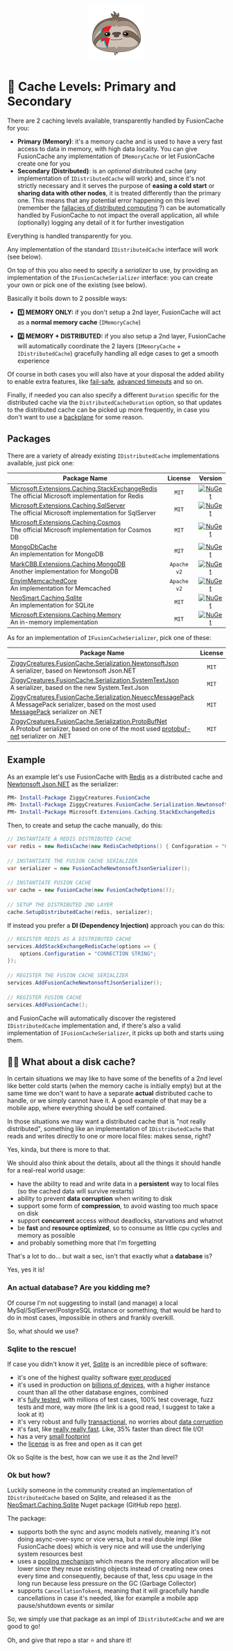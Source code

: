 <div align="center">

![FusionCache logo](logo-128x128.png)

</div>

# :twisted_rightwards_arrows: Cache Levels: Primary and Secondary

There are 2 caching levels available, transparently handled by FusionCache for you:

- **Primary (Memory)**: it's a memory cache and is used to have a very fast access to data in memory, with high data locality. You can give FusionCache any implementation of `IMemoryCache` or let FusionCache create one for you
- **Secondary (Distributed)**: is an *optional* distributed cache (any implementation of `IDistributedCache` will work) and, since it's not strictly necessary and it serves the purpose of **easing a cold start** or **sharing data with other nodes**, it is treated differently than the primary one. This means that any potential error happening on this level (remember the [fallacies of distributed computing](https://en.wikipedia.org/wiki/Fallacies_of_distributed_computing) ?) can be automatically handled by FusionCache to not impact the overall application, all while (optionally) logging any detail of it for further investigation

Everything is handled transparently for you.

Any implementation of the standard `IDistributedCache` interface will work (see below).

On top of this you also need to specify a *serializer* to use, by providing an implementation of the `IFusionCacheSerializer` interface: you can create your own or pick one of the existing (see below).

Basically it boils down to 2 possible ways:

- **1️⃣ MEMORY ONLY:** if you don't setup a 2nd layer, FusionCache will act as a **normal memory cache** (`IMemoryCache`)

- **2️⃣ MEMORY + DISTRIBUTED:** if you also setup a 2nd layer, FusionCache will automatically coordinate the 2 layers (`IMemoryCache` + `IDistributedCache`) gracefully handling all edge cases to get a smooth experience

Of course in both cases you will also have at your disposal the added ability to enable extra features, like [fail-safe](FailSafe.md), [advanced timeouts](Timeouts.md) and so on.

Finally, if needed you can also specify a different `Duration` specific for the distributed cache via the `DistributedCacheDuration` option, so that updates to the distributed cache can be picked up more frequently, in case you don't want to use a [backplane](Backplane.md) for some reason.

## Packages

There are a variety of already existing `IDistributedCache` implementations available, just pick one:

| Package Name                   | License | Version |
|--------------------------------|:---------------:|:---------------:|
| [Microsoft.Extensions.Caching.StackExchangeRedis](https://www.nuget.org/packages/Microsoft.Extensions.Caching.StackExchangeRedis/) <br/> The official Microsoft implementation for Redis | `MIT` | [![NuGet](https://img.shields.io/nuget/v/Microsoft.Extensions.Caching.StackExchangeRedis.svg)](https://www.nuget.org/packages/Microsoft.Extensions.Caching.StackExchangeRedis/) |
| [Microsoft.Extensions.Caching.SqlServer](https://www.nuget.org/packages/Microsoft.Extensions.Caching.SqlServer/) <br/> The official Microsoft implementation for SqlServer | `MIT` | [![NuGet](https://img.shields.io/nuget/v/Microsoft.Extensions.Caching.SqlServer.svg)](https://www.nuget.org/packages/Microsoft.Extensions.Caching.SqlServer/) |
| [Microsoft.Extensions.Caching.Cosmos](https://www.nuget.org/packages/Microsoft.Extensions.Caching.Cosmos/) <br/> The official Microsoft implementation for Cosmos DB | `MIT` | [![NuGet](https://img.shields.io/nuget/v/Microsoft.Extensions.Caching.Cosmos.svg)](https://www.nuget.org/packages/Microsoft.Extensions.Caching.Cosmos/) |
| [MongoDbCache](https://www.nuget.org/packages/MongoDbCache/) <br/> An implementation for MongoDB | `MIT` | [![NuGet](https://img.shields.io/nuget/v/MongoDbCache.svg)](https://www.nuget.org/packages/MongoDbCache/) |
| [MarkCBB.Extensions.Caching.MongoDB](https://www.nuget.org/packages/MarkCBB.Extensions.Caching.MongoDB/) <br/> Another implementation for MongoDB | `Apache v2` | [![NuGet](https://img.shields.io/nuget/v/MarkCBB.Extensions.Caching.MongoDB.svg)](https://www.nuget.org/packages/MarkCBB.Extensions.Caching.MongoDB/) |
| [EnyimMemcachedCore](https://www.nuget.org/packages/EnyimMemcachedCore/) <br/> An implementation for Memcached | `Apache v2` | [![NuGet](https://img.shields.io/nuget/v/EnyimMemcachedCore.svg)](https://www.nuget.org/packages/EnyimMemcachedCore/) |
| [NeoSmart.Caching.Sqlite](https://www.nuget.org/packages/NeoSmart.Caching.Sqlite/) <br/> An implementation for SQLite | `MIT` | [![NuGet](https://img.shields.io/nuget/v/NeoSmart.Caching.Sqlite.svg)](https://www.nuget.org/packages/NeoSmart.Caching.Sqlite/) |
| [Microsoft.Extensions.Caching.Memory](https://www.nuget.org/packages/Microsoft.Extensions.Caching.Memory/) <br/> An in-memory implementation | `MIT` | [![NuGet](https://img.shields.io/nuget/v/Microsoft.Extensions.Caching.Memory.svg)](https://www.nuget.org/packages/Microsoft.Extensions.Caching.Memory/) |

As for an implementation of `IFusionCacheSerializer`, pick one of these:

| Package Name                   | License | Version |
|--------------------------------|:---------------:|:---------------:|
| [ZiggyCreatures.FusionCache.Serialization.NewtonsoftJson](https://www.nuget.org/packages/ZiggyCreatures.FusionCache.Serialization.NewtonsoftJson/) <br/> A serializer, based on Newtonsoft Json.NET | `MIT` | [![NuGet](https://img.shields.io/nuget/v/ZiggyCreatures.FusionCache.Serialization.NewtonsoftJson.svg)](https://www.nuget.org/packages/ZiggyCreatures.FusionCache.Serialization.NewtonsoftJson/) |
| [ZiggyCreatures.FusionCache.Serialization.SystemTextJson](https://www.nuget.org/packages/ZiggyCreatures.FusionCache.Serialization.SystemTextJson/) <br/> A serializer, based on the new System.Text.Json | `MIT` | [![NuGet](https://img.shields.io/nuget/v/ZiggyCreatures.FusionCache.Serialization.SystemTextJson.svg)](https://www.nuget.org/packages/ZiggyCreatures.FusionCache.Serialization.SystemTextJson/) |
| [ZiggyCreatures.FusionCache.Serialization.NeueccMessagePack](https://www.nuget.org/packages/ZiggyCreatures.FusionCache.Serialization.NeueccMessagePack/) <br/> A MessagePack serializer, based on the most used [MessagePack](https://github.com/neuecc/MessagePack-CSharp) serializer on .NET | `MIT` | [![NuGet](https://img.shields.io/nuget/v/ZiggyCreatures.FusionCache.Serialization.NeueccMessagePack.svg)](https://www.nuget.org/packages/ZiggyCreatures.FusionCache.Serialization.NeueccMessagePack/) |
| [ZiggyCreatures.FusionCache.Serialization.ProtoBufNet](https://www.nuget.org/packages/ZiggyCreatures.FusionCache.Serialization.ProtoBufNet/) <br/> A Protobuf serializer, based on one of the most used [protobuf-net](https://github.com/protobuf-net/protobuf-net) serializer on .NET | `MIT` | [![NuGet](https://img.shields.io/nuget/v/ZiggyCreatures.FusionCache.Serialization.ProtoBufNet.svg)](https://www.nuget.org/packages/ZiggyCreatures.FusionCache.Serialization.ProtoBufNet/) |


## Example

As an example let's use FusionCache with [Redis](https://redis.io/) as a distributed cache and [Newtonsoft Json.NET](https://www.newtonsoft.com/json) as the serializer:

```PowerShell
PM> Install-Package ZiggyCreatures.FusionCache
PM> Install-Package ZiggyCreatures.FusionCache.Serialization.NewtonsoftJson
PM> Install-Package Microsoft.Extensions.Caching.StackExchangeRedis
```

Then, to create and setup the cache manually, do this:

```csharp
// INSTANTIATE A REDIS DISTRIBUTED CACHE
var redis = new RedisCache(new RedisCacheOptions() { Configuration = "CONNECTION STRING" });

// INSTANTIATE THE FUSION CACHE SERIALIZER
var serializer = new FusionCacheNewtonsoftJsonSerializer();

// INSTANTIATE FUSION CACHE
var cache = new FusionCache(new FusionCacheOptions());

// SETUP THE DISTRIBUTED 2ND LAYER
cache.SetupDistributedCache(redis, serializer);
```

If instead you prefer a **DI (Dependency Injection)** approach you can do this:

```csharp
// REGISTER REDIS AS A DISTRIBUTED CACHE
services.AddStackExchangeRedisCache(options => {
    options.Configuration = "CONNECTION STRING";
});

// REGISTER THE FUSION CACHE SERIALIZER
services.AddFusionCacheNewtonsoftJsonSerializer();

// REGISTER FUSION CACHE
services.AddFusionCache();
```

and FusionCache will automatically discover the registered `IDistributedCache` implementation and, if there's also a valid implementation of `IFusionCacheSerializer`, it picks up both and starts using them.

## 🙋‍♀️ What about a disk cache?

In certain situations we may like to have some of the benefits of a 2nd level like better cold starts (when the memory cache is initially empty) but at the same time we don't want to have a separate **actual** distributed cache to handle, or we simply cannot have it. A good example of that may be a mobile app, where everything should be self contained.

In those situations we may want a distributed cache that is "not really distributed", something like an implementation of `IDistributedCache` that reads and writes directly to one or more local files: makes sense, right?

Yes, kinda, but there is more to that.

We should also think about the details, about all the things it should handle for a real-real world usage:
- have the ability to read and write data in a **persistent** way to local files (so the cached data will survive restarts)
- ability to prevent **data corruption** when writing to disk
- support some form of **compression**, to avoid wasting too much space on disk
- support **concurrent** access without deadlocks, starvations and whatnot
- be **fast** and **resource optimized**, so to consume as little cpu cycles and memory as possible
- and probably something more that I'm forgetting

That's a lot to do... but wait a sec, isn't that exactly what a **database** is?

Yes, yes it is!

### An actual database? Are you kidding me?

Of course I'm not suggesting to install (and manage) a local MySql/SqlServer/PostgreSQL instance or something, that would be hard to do in most cases, impossible in others and frankly overkill.

So, what should we use?

### Sqlite to the rescue!

If case you didn't know it yet, [Sqlite](https://www.sqlite.org/) is an incredible piece of software:
- it's one of the highest quality software [ever produced](https://www.i-programmer.info/news/84-database/15609-in-praise-of-sqlite.html)
- it's used in production on [billions of devices](https://www.sqlite.org/mostdeployed.html), with a higher instance count than all the other database engines, combined
- it's [fully tested](https://www.sqlite.org/testing.html), with millions of test cases, 100% test coverage, fuzz tests and more, way more (the link is a good read, I suggest to take a look at it)
- it's very robust and fully [transactional](https://www.sqlite.org/hirely.html), no worries about [data corruption](https://www.sqlite.org/transactional.html)
- it's fast, like [really really fast](https://www.sqlite.org/fasterthanfs.html). Like, 35% faster than direct file I/O!
- has a very [small footprint](https://www.sqlite.org/footprint.html)
- the [license](https://www.sqlite.org/copyright.html) is as free and open as it can get

Ok so Sqlite is the best, how can we use it as the 2nd level?

### Ok but how?

Luckily someone in the community created an implementation of `IDistributedCache` based on Sqlite, and released it as the [NeoSmart.Caching.Sqlite](https://www.nuget.org/packages/NeoSmart.Caching.Sqlite/) Nuget package (GitHub repo [here](https://github.com/neosmart/AspSqliteCache)).

The package:
- supports both the sync and async models natively, meaning it's not doing async-over-sync or vice versa, but a real double impl (like FusionCache does) which is very nice and will use the underlying system resources best
- uses a [pooling mechanism](https://github.com/neosmart/AspSqliteCache/blob/master/SqliteCache/DbCommandPool.cs) which means the memory allocation will be lower since they reuse existing objects instead of creating new ones every time and consequently, because of that, less cpu usage in the long run because less pressure on the GC (Garbage Collector)
- supports `CancellationToken`s, meaning that it will gracefully handle cancellations in case it's needed, like for example a mobile app pause/shutdown events or similar

So, we simply use that package as an impl of `IDistributedCache` and we are good to go!

Oh, and give that repo a star ⭐ and share it!
